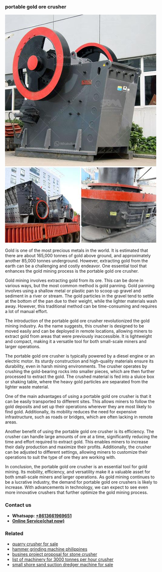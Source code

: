 <h3>portable gold ore crusher</h3><img src='1703042300.jpg' alt=''><p>Gold is one of the most precious metals in the world. It is estimated that there are about 165,000 tonnes of gold above ground, and approximately another 85,000 tonnes underground. However, extracting gold from the earth can be a challenging and costly endeavor. One essential tool that enhances the gold mining process is the portable gold ore crusher.</p><p>Gold mining involves extracting gold from its ore. This can be done in various ways, but the most common method is gold panning. Gold panning involves using a shallow metal or plastic pan to scoop up gravel and sediment in a river or stream. The gold particles in the gravel tend to settle at the bottom of the pan due to their weight, while the lighter materials wash away. However, this traditional method can be time-consuming and requires a lot of manual effort.</p><p>The introduction of the portable gold ore crusher revolutionized the gold mining industry. As the name suggests, this crusher is designed to be moved easily and can be deployed in remote locations, allowing miners to extract gold from areas that were previously inaccessible. It is lightweight and compact, making it a versatile tool for both small-scale miners and larger operations.</p><p>The portable gold ore crusher is typically powered by a diesel engine or an electric motor. Its sturdy construction and high-quality materials ensure its durability, even in harsh mining environments. The crusher operates by crushing the gold-bearing rocks into smaller pieces, which are then further processed to extract the gold. The crushed material is fed into a sluice box or shaking table, where the heavy gold particles are separated from the lighter waste material.</p><p>One of the main advantages of using a portable gold ore crusher is that it can be easily transported to different sites. This allows miners to follow the gold deposits and set up their operations wherever they are most likely to find gold. Additionally, its mobility reduces the need for expensive infrastructure, such as roads or bridges, which are often lacking in remote areas.</p><p>Another benefit of using the portable gold ore crusher is its efficiency. The crusher can handle large amounts of ore at a time, significantly reducing the time and effort required to extract gold. This enables miners to increase their daily production and maximize their profits. Additionally, the crusher can be adjusted to different settings, allowing miners to customize their operations to suit the type of ore they are working with.</p><p>In conclusion, the portable gold ore crusher is an essential tool for gold mining. Its mobility, efficiency, and versatility make it a valuable asset for both small-scale miners and larger operations. As gold mining continues to be a lucrative industry, the demand for portable gold ore crushers is likely to increase. With advancements in technology, we can expect to see even more innovative crushers that further optimize the gold mining process.</p><h3>Contact us</h3><ul><li><strong>Whatsapp:&nbsp;<a href="https://wa.me/8613661969651">+8613661969651</a></strong></li><li><a href="https://swt.shibang-china.com/?git&amp;zhl&amp;portable gold ore crusher"><strong>Online Service(chat now)</strong></a></li></ul><h3>Related</h3><ul><li><a href='quarry crusher for sale.md'>quarry crusher for sale</a></li><li><a href='hammer grinding machine philippines.md'>hammer grinding machine philippines</a></li><li><a href='busines project proposal for stone crusher.md'>busines project proposal for stone crusher</a></li><li><a href='list of machinery for 3000 tonnes per hour crusher.md'>list of machinery for 3000 tonnes per hour crusher</a></li><li><a href='small shore sand suction dredger machine for sale.md'>small shore sand suction dredger machine for sale</a></li></ul>
